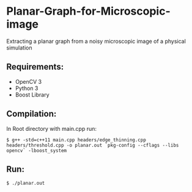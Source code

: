 # Planar-Graph-for-Microscopic-image
Extracting a planar graph from a noisy microscopic image of a physical simulation

## Requirements:
  - OpenCV 3
  - Python 3
  - Boost Library
  
## Compilation:
  In Root directory with main.cpp run:
  ````
  $ g++ -std=c++11 main.cpp headers/edge_thinning.cpp headers/threshold.cpp -o planar.out `pkg-config --cflags --libs opencv` -lboost_system
  ````
  
## Run:

  ````
  $ ./planar.out
  ````
